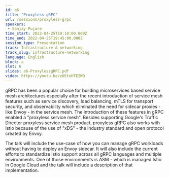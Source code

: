 ```yaml
---
id: a6
title: "Proxyless gRPC"
url: /sessions/proxyless-grpc
speakers:
 - Sanjay Pujare
time_start: 2022-04-25T19:10:00.000Z
time_end: 2022-04-25T19:45:00.000Z
session_type: Presentation
track: Infrastructure & networking
track_slug: infrastructure-networking
language: English
block: a
slot: 6
slides: a6-ProxylessgRPC.pdf
video: https://youtu.be/zOEtoHTEZWQ
---
```


gRPC has been a popular choice for building microservices based service mesh architectures especially after the recent introduction of service mesh features such as service discovery, load balancing, mTLS for transport security, and observability which eliminated the need for sidecar proxies - like Envoy - in the service mesh. The introduction of these features in gRPC enabled a "proxyless service mesh". Besides supporting Google's Traffic Director proxyless service mesh product, proxyless gRPC also works with Istio because of the use of "xDS" - the industry standard and open protocol created by Envoy. 
 
The talk will include the use-case of how you can manage gRPC workloads without having to deploy an Envoy sidecar. It will also include the current efforts to standardize Istio support across all gRPC languages and multiple environments. One of those environments is ASM - which is managed Istio in Google Cloud and the talk will include a description of that implementation.